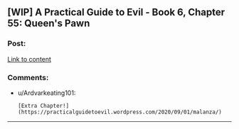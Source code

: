 ## [WIP] A Practical Guide to Evil - Book 6, Chapter 55: Queen's Pawn

### Post:

[Link to content](https://practicalguidetoevil.wordpress.com/2020/09/01/chapter-55-queens-pawn/)

### Comments:

- u/Ardvarkeating101:
  ```
  [Extra Chapter!](https://practicalguidetoevil.wordpress.com/2020/09/01/malanza/)
  ```

---

